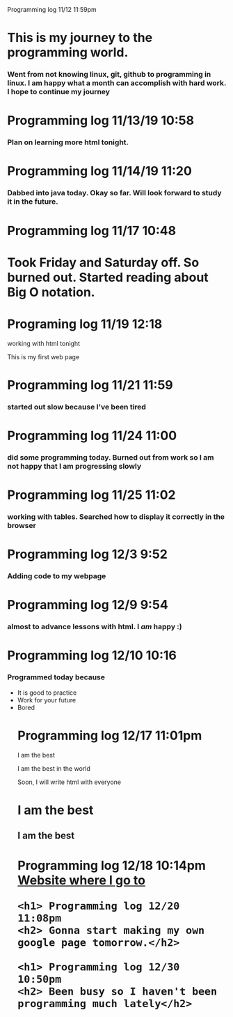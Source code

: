 <html>
<head>
 Programming log 11/12 11:59pm 
</head>
<h1> This is my journey to the programming world. 
</h1>

<h3> Went from not knowing linux, git, github to programming in linux. I am happy what a month can accomplish with hard work. I hope to continue my journey</h3>

<h1> Programming log 11/13/19 10:58 </h1>

<h3> Plan on learning more html tonight. </h3>

<h1> Programming log 11/14/19 11:20 </h1>

<h3> Dabbed into java today. Okay so far. Will look forward to study it in the future. </h3>

<h1> Programming log 11/17 10:48 </h1>
<h1>Took Friday and Saturday off. So burned out. Started reading about Big O notation.</h3>
<h1> Programing log 11/19 12:18</h1>

working with html tonight
<!DOCTYPE html>
<html>
<body>
    This is my first web page
</body>
</html>

<h1> Programming log 11/21 11:59 </h1>

<h3> started out slow because I've been tired</h3>

<h1> Programming log 11/24 11:00 </h1>
<h3> did some programming today. Burned out from work so I am not happy that I am progressing slowly</h3>
<h1> Programming log 11/25 11:02 </h1>
<h3> working with tables. Searched how to display it correctly in the browser</h3>
 <h1> Programming log 12/3 9:52 </h1>


 <h3> Adding code to my webpage</h3>

 <h1> Programming log 12/9 9:54</h1>

 <h3> almost to advance lessons with html. I <em>am</em> happy :)</h3>

 <h1> Programming log 12/10 10:16</h1>

<h3> Programmed today because</h3>
    <ul>
        <li> It is good to practice</li>
        <li> Work for your future</li>
        <li> Bored</li>
<!DOCTYPE html>

<h1> Programming log 12/17 11:01pm</h1>
<!DOCTYPE html>
<div class="social">
    <p> I am the best</p>
    <p> I am the best in the world</p>
    </div>
    <p> Soon, I will write <span class="tooltip"> html </span> with everyone</p>
    <h1> <strong>I</strong> am the best</h1>
    <h2> <b>I</b> am the best</h2>
    <h1> Programming log 12/18 10:14pm
    <a href="http://www.reddit.com" target="_blank"> Website where I go to</a>

    <h1> Programming log 12/20 11:08pm
    <h2> Gonna start making my own google page tomorrow.</h2>

    <h1> Programming log 12/30 10:50pm
    <h2> Been busy so I haven't been programming much lately</h2>
</html>

<head>